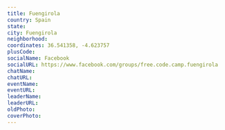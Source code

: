 ```yaml
---
title: Fuengirola
country: Spain
state: 
city: Fuengirola
neighborhood: 
coordinates: 36.541358, -4.623757
plusCode:
socialName: Facebook
socialURL: https://www.facebook.com/groups/free.code.camp.fuengirola
chatName:
chatURL:
eventName:
eventURL:
leaderName:
leaderURL:
oldPhoto: 
coverPhoto:
---
```

